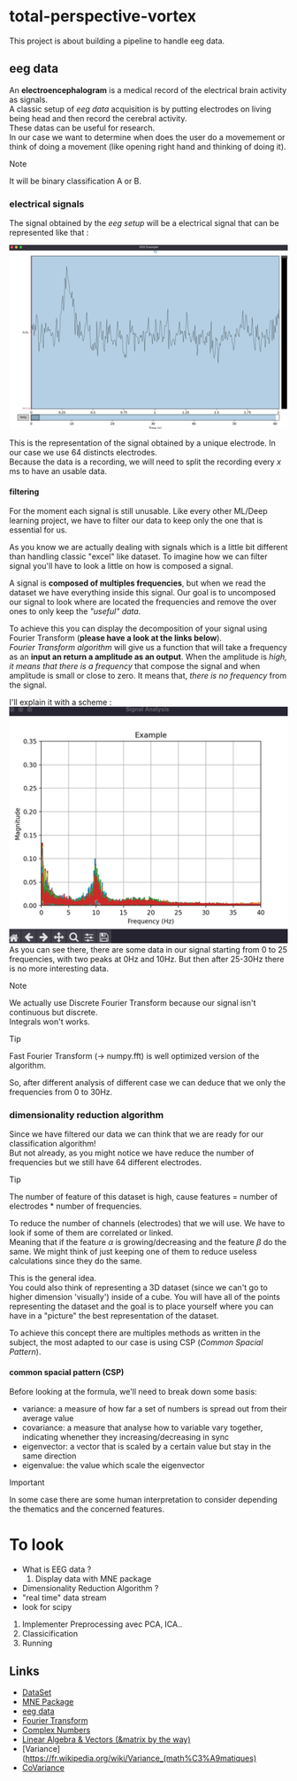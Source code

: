 # total-perspective-vortex
This project is about building a pipeline to handle eeg data.

## eeg data
An **electroencephalogram** is a medical record of the electrical brain activity as signals.  
A classic setup of *eeg data* acquisition is by putting electrodes on living being head and then record the cerebral activity.  
These datas can be useful for research.  
In our case we want to determine when does the user do a movemement or think of doing a movement (like opening right hand and thinking of doing it).  

> [!NOTE]
> It will be binary classification A or B.  

### electrical signals
The signal obtained by the *eeg setup* will be a electrical signal that can be represented like that :  

<img src="doc/img/example.png" width=550>

This is the representation of the signal obtained by a unique electrode.  In our case we use 64 distincts electrodes.  
Because the data is a recording, we will need to split the recording every $x$ ms to have an usable data.  

#### filtering
For the moment each signal is still unusable. Like every other ML/Deep learning project, we have to filter our data to keep only the one that is essential for us.

As you know we are actually dealing with signals which is a little bit different than handling classic "excel" like dataset. To imagine how we can filter signal you'll have to look a little on how is composed a signal.  

A signal is **composed of multiples frequencies**, but when we read the dataset we have everything inside this signal. Our goal is to uncomposed our signal to look where are located the frequencies and remove the over ones to only keep the *"useful" data*.  

To achieve this you can display the decomposition of your signal using Fourier Transform (**please have a look at the links below**).  
*Fourier Transform algorithm* will give us a function that will take a frequency as an **input an return a amplitude as an output**.
When the amplitude is *high, it means that there is a frequency* that compose the signal and when amplitude is small or close to zero. It means that, *there is no frequency* from the signal.  

I'll explain it with a scheme :  
<img src="doc/img/fourier_example.png" width=550>   
As you can see there, there are some data in our signal starting from 0 to 25 frequencies, with two peaks at 0Hz and 10Hz. But then after 25-30Hz there is no more interesting data.  


> [!NOTE]
> We actually use Discrete Fourier Transform because our signal isn't continuous but discrete.  
> Integrals won't works.

> [!TIP]
> Fast Fourier Transform (-> numpy.fft) is well optimized version of the algorithm.  

So, after different analysis of different case we can deduce that we only the frequencies from 0 to 30Hz.  

### dimensionality reduction algorithm
Since we have filtered our data we can think that we are ready for our classification algorithm!  
But not already, as you might notice we have reduce the number of frequencies but we still have 64 different electrodes.  

> [!TIP]
> The number of feature of this dataset is high, cause features = number of electrodes * number of frequencies.

To reduce the number of channels (electrodes) that we will use. We have to look if some of them are correlated or linked.  
Meaning that if the feature $\alpha$ is growing/decreasing and the feature $\beta$ do the same. We might think of just keeping one of them to reduce useless calculations since they do the same.  

This is the general idea.   
You could also think of representing a 3D dataset (since we can't go to higher dimension 'visually') inside of a cube. You will have all of the points representing the dataset and the goal is to place yourself where you can have in a "picture" the best representation of the dataset.  

To achieve this concept there are multiples methods as written in the subject, the most adapted to our case is using CSP (*Common Spacial Pattern*).  

#### common spacial pattern (CSP)
Before looking at the formula, we'll need to break down some basis:
- variance: a measure of how far a set of numbers is spread out from their average value
- covariance: a measure that analyse how to variable vary together, indicating whenether they increasing/decreasing in sync
- eigenvector: a vector that is scaled by a certain value but stay in the same direction
- eigenvalue: the value which scale the eigenvector


> [!IMPORTANT]
> In some case there are some human interpretation to consider depending the thematics and the concerned features.  


# To look
- What is EEG data ?
    1. Display data with MNE package
- Dimensionality Reduction Algorithm ?
- "real time" data stream
- look for scipy

1. Implementer Preprocessing avec PCA, ICA..
2. Classicification
3. Running


## Links
- [DataSet](https://physionet.org/static/published-projects/eegmmidb/eeg-motor-movementimagery-dataset-1.0.0.zip)
- [MNE Package](https://mne.tools/stable/index.html)
- [eeg data](https://www.youtube.com/watch?v=B9ti7boa9jc)
- [Fourier Transform](https://www.youtube.com/watch?v=spUNpyF58BY)
- [Complex Numbers](https://www.youtube.com/watch?v=M6o5CRYfNxA)
- [Linear Algebra & Vectors (&matrix by the way)](https://www.youtube.com/watch?v=fNk_zzaMoSs&list=PLZHQObOWTQDPD3MizzM2xVFitgF8hE_ab)
- [Variance](https://fr.wikipedia.org/wiki/Variance_(math%C3%A9matiques)
- [CoVariance](https://fr.wikipedia.org/wiki/Covariance)
